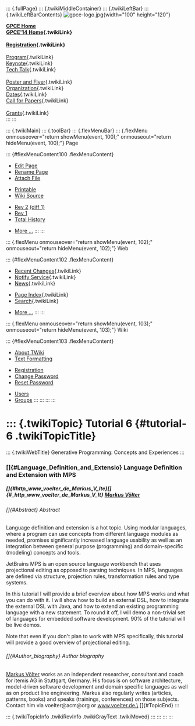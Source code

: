 ::: {.fullPage}
::: {.twikiMiddleContainer}
::: {.twikiLeftBar}
::: {.twikiLeftBarContents}
![gpce-logo.jpg](../pub/GPCE14/WebLeftBar/gpce-logo.jpg){width="100"
height="120"}

**[GPCE Home](http://program-transformation.org/Gpce)**\
**[GPCE\'14 Home](WebHome){.twikiLink}**\
\
**[Registration](GpceRegistration){.twikiLink}**\
\
[Program](ConferenceProgram){.twikiLink}\
[Keynote](KeynoteSpeakers){.twikiLink}\
[Tech Talk](TechTalk){.twikiLink}\
\
[Poster and Flyer](Poster){.twikiLink}\
[Organization](ConferenceOrganization){.twikiLink}\
[Dates](ImportantDates){.twikiLink}\
[Call for Papers](CallForPapers){.twikiLink}\
\
[Grants](Grants){.twikiLink}\
:::
:::

::: {.twikiMain}
::: {.toolBar}
::: {.flexMenuBar}
::: {.flexMenu onmouseover="return showMenu(event, 100);" onmouseout="return hideMenu(event, 100);"}
Page

::: {#flexMenuContent100 .flexMenuContent}
-   [Edit
    Page](http://www.program-transformation.org/edit/GPCE14/Tutorial6MPS?t=1536828863)
-   [Rename
    Page](http://www.program-transformation.org/rename/GPCE14/Tutorial6MPS)
-   [Attach
    File](http://www.program-transformation.org/attach/GPCE14/Tutorial6MPS)

<!-- -->

-   [Printable](http://www.program-transformation.org/view/GPCE14/Tutorial6MPS?skin=print.pattern)
-   [Wiki
    Source](http://www.program-transformation.org/view/GPCE14/Tutorial6MPS?skin=text&raw=on&contenttype=text/plain)

<!-- -->

-   [Rev
    2](http://www.program-transformation.org/view/GPCE14/Tutorial6MPS?rev=1.2)
    [(diff 1)](http://www.program-transformation.org/rdiff/GPCE14/Tutorial6MPS?rev1=1.2&rev2=1.1)
-   [Rev
    1](http://www.program-transformation.org/view/GPCE14/Tutorial6MPS?rev=1.1)
-   [Total
    History](http://www.program-transformation.org/rdiff/GPCE14/Tutorial6MPS)

<!-- -->

-   [More
    \...](http://www.program-transformation.org/oops/GPCE14/Tutorial6MPS?template=oopsmore&param1=1.2&param2=1.2)
:::
:::

::: {.flexMenu onmouseover="return showMenu(event, 102);" onmouseout="return hideMenu(event, 102);"}
Web

::: {#flexMenuContent102 .flexMenuContent}
-   [Recent Changes](WebChanges){.twikiLink}
-   [Notify Service](WebNotify){.twikiLink}
-   [News](WebNews){.twikiLink}

<!-- -->

-   [Page Index](WebIndex){.twikiLink}
-   [Search](WebSearch){.twikiLink}

<!-- -->

-   [More
    \...](http://www.program-transformation.org/oops/GPCE14/Tutorial6MPS?template=oopsmore&param1=1.2&param2=1.2)
:::
:::

::: {.flexMenu onmouseover="return showMenu(event, 103);" onmouseout="return hideMenu(event, 103);"}
Wiki

::: {#flexMenuContent103 .flexMenuContent}
-   [About
    TWiki](http://www.program-transformation.org/view/TWiki/WebHome)
-   [Text
    Formatting](http://www.program-transformation.org/view/TWiki/TextFormattingRules)

<!-- -->

-   [Registration](http://www.program-transformation.org/view/TWiki/TWikiRegistration)
-   [Change
    Password](http://www.program-transformation.org/view/TWiki/ChangePassword)
-   [Reset
    Password](http://www.program-transformation.org/view/TWiki/ResetPassword)

<!-- -->

-   [Users](http://www.program-transformation.org/view/Main/TWikiUsers)
-   [Groups](http://www.program-transformation.org/view/Main/TWikiGroups)
:::
:::
:::
:::

::: {.twikiTopic}
Tutorial 6 {#tutorial-6 .twikiTopicTitle}
==========

::: {.twikiWebTitle}
Generative Programming: Concepts and Experiences
:::

### []{#Language_Definition_and_Extensio} Language Definition and Extension with MPS

##### []{#http_www_voelter_de_Markus_V_lte}[]{#_http_www_voelter_de_Markus_V_lt} [Markus Völter](http://www.voelter.de/)

###### []{#Abstract} Abstract

Language definition and extension is a hot topic. Using modular
languages, where a program can use concepts from different language
modules as needed, promises significantly increased language usability
as well as an integration between general purpose (programming) and
domain-specific (modeling) concepts and tools.

JetBrains MPS is an open source language workbench that uses
projectional editing as opposed to parsing techniques. In MPS, languages
are defined via structure, projection rules, transformation rules and
type systems.

In this tutorial I will provide a brief overview about how MPS works and
what you can do with it. I will show how to build an external DSL, how
to integrate the external DSL with Java, and how to extend an existing
programming language with a new statement. To round it off, I will demo
a non-trivial set of languages for embedded software development. 90% of
the tutorial will be live demos.

Note that even if you don\'t plan to work with MPS specifically, this
tutorial will provide a good overview of projectional editing.

###### []{#Author_biography} Author biography

[Markus Völter](http://www.voelter.de/) works as an independent
researcher, consultant and coach for itemis AG in Stuttgart, Germany.
His focus is on software architecture, model-driven software development
and domain specific languages as well as on product line engineering.
Markus also regularly writes (articles, patterns, books) and speaks
(trainings, conferences) on those subjects. Contact him via
voelter\@acm\@org or www.voelter.de.\
[]{#TopicEnd}
:::

::: {.twikiTopicInfo .twikiRevInfo .twikiGrayText .twikiMoved}
:::
:::
:::
:::
